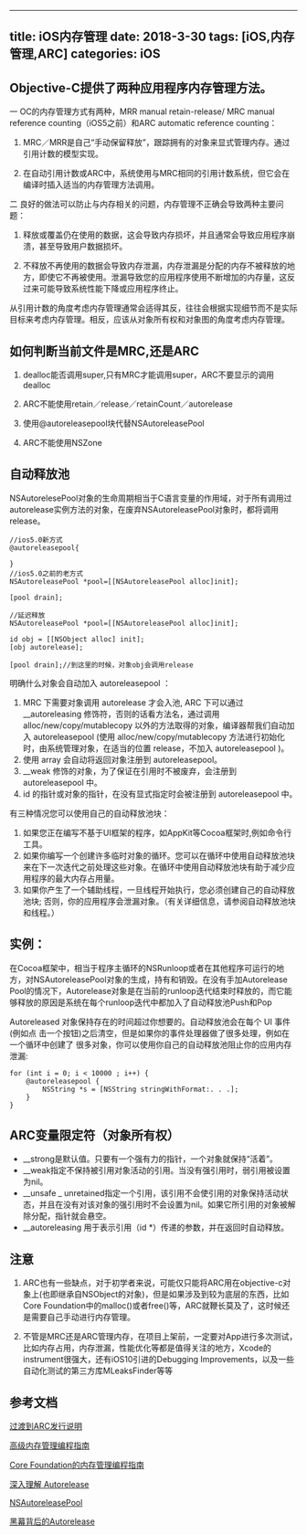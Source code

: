 
---
title: iOS内存管理
date: 2018-3-30
tags: [iOS,内存管理,ARC]
categories: iOS
---
<!--# 内存管理
在编译选项中，为MRC的程序添加-fno-objc-arc标记，表明在编译时，该文件使用MRC编译
如果要在MRC项目中添加ARC的文件，可以使用 -fobjc-arc 标记即可
-->
## Objective-C提供了两种应用程序内存管理方法。
一 OC的内存管理方式有两种，MRR manual retain-release/ MRC manual reference counting（iOS5之前）和ARC automatic reference counting：

1. MRC／MRR是自己“手动保留释放”，跟踪拥有的对象来显式管理内存。通过引用计数的模型实现。

2. 在自动引用计数或ARC中，系统使用与MRC相同的引用计数系统，但它会在编译时插入适当的内存管理方法调用。

二 良好的做法可以防止与内存相关的问题，内存管理不正确会导致两种主要问题：

1. 释放或覆盖仍在使用的数据，这会导致内存损坏，并且通常会导致应用程序崩溃，甚至导致用户数据损坏。

2. 不释放不再使用的数据会导致内存泄漏，内存泄漏是分配的内存不被释放的地方，即使它不再被使用。泄漏导致您的应用程序使用不断增加的内存量，这反过来可能导致系统性能下降或应用程序终止。

从引用计数的角度考虑内存管理通常会适得其反，往往会根据实现细节而不是实际目标来考虑内存管理。相反，应该从对象所有权和对象图的角度考虑内存管理。

## 如何判断当前文件是MRC,还是ARC

1. dealloc能否调用super,只有MRC才能调用super，ARC不要显示的调用dealloc

2. ARC不能使用retain／release／retainCount／autorelease

3. 使用@autoreleasepool块代替NSAutoreleasePool

4. ARC不能使用NSZone


## 自动释放池
NSAutorelesePool对象的生命周期相当于C语言变量的作用域，对于所有调用过autorelease实例方法的对象，在废弃NSAutoreleasePool对象时，都将调用release。
	
	//ios5.0新方式
	@autoreleasepool{
	
	}
	//ios5.0之前的老方式
	NSAutoreleasePool *pool=[[NSAutoreleasePool alloc]init];
	
	[pool drain];
	
	//延迟释放
	NSAutoreleasePool *pool=[[NSAutoreleasePool alloc]init];
	
	id obj = [[NSObject alloc] init];
	[obj autorelease];
	
	[pool drain];//到这里的时候，对象obj会调用release
	
明确什么对象会自动加入 autoreleasepool ：

1. MRC 下需要对象调用 autorelease 才会入池, ARC 下可以通过 __autoreleasing 修饰符，否则的话看方法名，通过调用 alloc/new/copy/mutablecopy 以外的方法取得的对象，编译器帮我们自动加入 autoreleasepool (使用 alloc/new/copy/mutablecopy 方法进行初始化时，由系统管理对象，在适当的位置 release，不加入 autoreleasepool )。
2. 使用 array 会自动将返回对象注册到 autoreleasepool。
3. __weak 修饰的对象，为了保证在引用时不被废弃，会注册到 autoreleasepool 中。
4. id 的指针或对象的指针，在没有显式指定时会被注册到 autoreleasepool 中。

有三种情况您可以使用自己的自动释放池块：

1. 如果您正在编写不基于UI框架的程序，如AppKit等Cocoa框架时,例如命令行工具。
2. 如果你编写一个创建许多临时对象的循环。您可以在循环中使用自动释放池块来在下一次迭代之前处理这些对象。在循环中使用自动释放池块有助于减少应用程序的最大内存占用量。
3. 如果你产生了一个辅助线程，一旦线程开始执行，您必须创建自己的自动释放池块; 否则，你的应用程序会泄漏对象。（有关详细信息，请参阅自动释放池块和线程。）


## 实例：
在Cocoa框架中，相当于程序主循环的NSRunloop或者在其他程序可运行的地方，对NSAutoreleasePool对象的生成，持有和销毁。在没有手加Autorelease Pool的情况下，Autorelease对象是在当前的runloop迭代结束时释放的，而它能够释放的原因是系统在每个runloop迭代中都加入了自动释放池Push和Pop

Autoreleased 对象保持存在的时间超过你想要的。自动释放池会在每个 UI 事件(例如点 击一个按钮)之后清空，但是如果你的事件处理器做了很多处理，例如在一个循环中创建了 很多对象，你可以使用你自己的自动释放池阻止你的应用内存泄漏:

	for (int i = 0; i < 10000 ; i++) {		@autoreleasepool {			NSString *s = [NSString stringWithFormat:. . .]; 
		}
	}


## ARC变量限定符（对象所有权）
* __strong是默认值。只要有一个强有力的指针，一个对象就保持“活着”。
* __weak指定不保持被引用对象活动的引用。当没有强引用时，弱引用被设置为nil。
* __unsafe _ unretained指定一个引用，该引用不会使引用的对象保持活动状态，并且在没有对该对象的强引用时不会设置为nil。如果它所引用的对象被解除分配，指针就会悬空。
* __autoreleasing 用于表示引用（id *）传递的参数，并在返回时自动释放。
	

## 注意
1. ARC也有一些缺点，对于初学者来说，可能仅只能将ARC用在objective-c对象上(也即继承自NSObject的对象)，但是如果涉及到较为底层的东西，比如Core Foundation中的malloc()或者free()等，ARC就鞭长莫及了，这时候还是需要自己手动进行内存管理。

2. 不管是MRC还是ARC管理内存，在项目上架前，一定要对App进行多次测试，比如内存占用，内存泄漏，性能优化等都是值得关注的地方，Xcode的instrument很强大，还有iOS10引进的Debugging Improvements，以及一些自动化测试的第三方库MLeaksFinder等等

## 参考文档
[过渡到ARC发行说明](https://developer.apple.com/library/content/releasenotes/ObjectiveC/RN-TransitioningToARC/Introduction/Introduction.html)

[高级内存管理编程指南](https://developer.apple.com/library/content/documentation/Cocoa/Conceptual/MemoryMgmt/Articles/MemoryMgmt.html#//apple_ref/doc/uid/10000011i) 

[Core Foundation的内存管理编程指南](https://developer.apple.com/library/content/documentation/CoreFoundation/Conceptual/CFMemoryMgmt/CFMemoryMgmt.html#//apple_ref/doc/uid/10000127i)

[深入理解 Autorelease](https://juejin.im/post/5a66e28c6fb9a01cbf387da1)

[NSAutoreleasePool](https://developer.apple.com/documentation/foundation/nsautoreleasepool#1651513?language=objc)

[黑幕背后的Autorelease](http://blog.sunnyxx.com/2014/10/15/behind-autorelease/)
